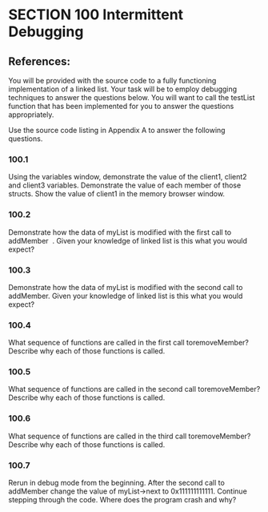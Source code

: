 # SECTION 100 Intermittent Debugging

## References:

You will be provided with the source code to a fully functioning 
implementation of a linked list. Your task will be to employ debugging 
techniques to answer the questions below. You will want to call the 
testList ​ function that has been implemented for you to answer the 
questions appropriately.

Use the source code listing in Appendix A to answer the following 
questions. 


### 100.1

Using the variables window, demonstrate the value of the client1, client2
and client3 variables.  Demonstrate the value of each member of those
structs.  Show the value of client1 in the memory browser window. 


### 100.2

Demonstrate how the data of myList is modified with the first call to 
​addMember ​ . Given your knowledge of linked list is this what you would 
expect? 


### 100.3

Demonstrate how the data of myList is modified with the second call to 
​addMember. Given your knowledge of linked list is this what you would 
expect?


### 100.4

What sequence of functions are called in the first call to ​removeMember?
Describe why each of those functions is called.


### 100.5

What sequence of functions are called in the second call to ​removeMember?
Describe why each of those functions is called. 


### 100.6

What sequence of functions are called in the third call to ​removeMember?
Describe why each of those functions is called.


### 100.7

Rerun in debug mode from the beginning. After the second call to ​addMember
change the value of myList->next to 0x111111111111. Continue stepping 
through the code. Where does the program crash and why? 
